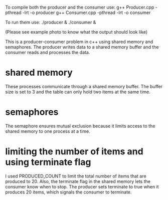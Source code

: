 To compile both the producer and the consumer use:
g++ Producer.cpp -pthread -lrt -o producer
g++ Consumer.cpp -pthread -lrt -o consumer

To run them use:
./producer & ./consumer &

(Please see example photo to know what the output should look like)

This is a producer-consumer problem in c++ using shared memory and semaphores. The producer writes data to a shared memory buffer and the consumer reads and processes the data.

# shared memory
These processes communicate through a shared memory buffer. The buffer size is set to 3 and the table can only hold two items at the same time. 

# semaphores
The semaphore ensures mutual exclusion because it limits access to the shared memory to one process at a time. 

# limiting the number of items and using terminate flag
I used PRODUCED_COUNT to limit the total number of items that are produced to 20. Also, the terminate flag in the shared memory lets the consumer know when to stop. The producer sets terminate to true when it produces 20 items, which signals the consumer to terminate.
